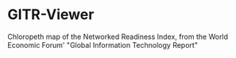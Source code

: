 # GITR-Viewer
Chloropeth map of the Networked Readiness Index, from the World Economic Forum' "Global Information Technology Report"
